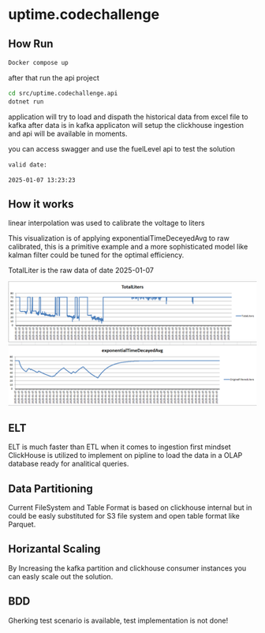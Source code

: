 # uptime.codechallenge

## How Run

```bash
Docker compose up
```

after that run the api project

```bash
cd src/uptime.codechallenge.api
dotnet run
```

application will try to load and dispath the historical data from excel file to kafka after data is in kafka applicaton will setup the clickhouse ingestion and api will be available in moments.

you can access swagger and use the fuelLevel api to test the solution

`valid date:`

`2025-01-07 13:23:23`


## How it works

linear interpolation was used to calibrate the voltage to liters

This visualization is of applying exponentialTimeDeceyedAvg to raw calibrated, this is a primitive example and a more sophisticated model like kalman filter could be tuned for the optimal efficiency.

TotalLiter is the raw data of date 2025-01-07

![Line Charts](./src/uptime.codechallenge.api/2025-01-07.png)

## ELT

ELT is much faster than ETL when it comes to ingestion first mindset
ClickHouse is utilized to implement on pipline to load the data in a OLAP database ready for analitical queries.

## Data Partitioning

Current FileSystem and Table Format is based on clickhouse internal but in could be easly substituted for S3 file system and open table format like Parquet.

## Horizantal Scaling

By Increasing the kafka partition and clickhouse consumer instances you can easly scale out the solution.

## BDD

Gherking test scenario is available, test implementation is not done!
